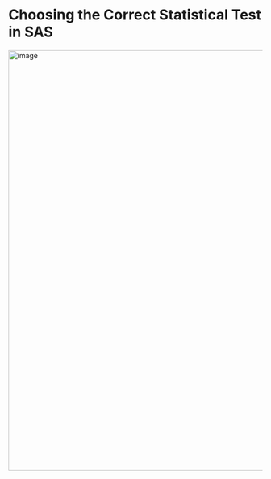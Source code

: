 # Choosing the Correct Statistical Test in SAS

<img width="985" height="833" alt="image" src="https://github.com/user-attachments/assets/63eead2e-a8cd-4b0a-88d0-6485ccb22277" />
